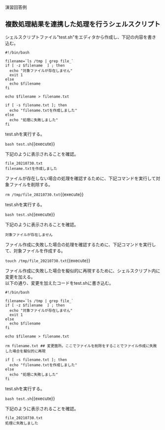 演習回答例  
## 複数処理結果を連携した処理を行うシェルスクリプト  
シェルスクリプトファイル"test.sh"をエディタから作成し、下記の内容を書き込む。  

```
#!/bin/bash

filename=`ls /tmp | grep file_`
if [ -z $filename  ] ; then
  echo "対象ファイルが存在しません"
  exit 1
else
  echo $filename
fi

echo $filename > filename.txt

if [ -s filename.txt ]; then
  echo "filename.txtを作成しました"
else
  echo "処理に失敗しました"
fi

```

test.shを実行する。  

`bash test.sh`{{execute}}

下記のように表示されることを確認。  

```
file_20210730.txt
filename.txtを作成しました
```

ファイルが存在しない場合の処理を確認するために、下記コマンドを実行して対象ファイルを削除する。  

`rm /tmp/file_20210730.txt`{{execute}}

test.shを実行する。  

`bash test.sh`{{execute}}

下記のように表示されることを確認。  

```
対象ファイルが存在しません
```

ファイル作成に失敗した場合の処理を確認するために、下記コマンドを実行して、対象ファイルを作成する。  

`touch /tmp/file_20210730.txt`{{execute}}

ファイル作成に失敗した場合を擬似的に再現するために、シェルスクリプト内に変更を加える。  
以下の通り、変更を加えたコードをtest.shに書き込む。

```
#!/bin/bash

filename=`ls /tmp | grep file_`
if [ -z $filename  ] ; then
  echo "対象ファイルが存在しません"
  exit 1
else
  echo $filename
fi

echo $filename > filename.txt

rm filename.txt ## 変更箇所。ここでファイルを削除をすることでファイル作成に失敗した場合を擬似的に再現

if [ -s filename.txt ]; then
  echo "filename.txtを作成しました"
else
  echo "処理に失敗しました"
fi
```

test.shを実行する。  

`bash test.sh`{{execute}}

下記のように表示されることを確認。  

```
file_20210730.txt
処理に失敗しました
```
